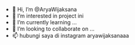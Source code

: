- 👋 Hi, I’m @AryaWijaksana
- 👀 I’m interested in project ini
- 🌱 I’m currently learning ...
- 💞️ I’m looking to collaborate on ...
- 📫 hubungi saya di instagram aryawijaksanaaa

<!---
AryaWijaksana/AryaWijaksana is a ✨ special ✨ repository because its `README.md` (this file) appears on your GitHub profile.
You can click the Preview link to take a look at your changes.
--->

